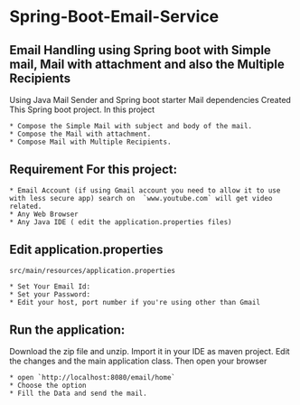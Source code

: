# Spring-Boot-Email-Service
Email Handling using Spring boot with Simple mail, Mail with attachment and also the Multiple Recipients 
--
Using Java Mail Sender and Spring boot starter Mail dependencies Created This Spring boot project.
In this project 

    * Compose the Simple Mail with subject and body of the mail.
    * Compose the Mail with attachment.
    * Compose Mail with Multiple Recipients.  
    
## Requirement For this project:

    * Email Account (if using Gmail account you need to allow it to use with less secure app) search on  `www.youtube.com` will get video related.
    * Any Web Browser
    * Any Java IDE ( edit the application.properties files)
    
  ## Edit application.properties 
  `src/main/resources/application.properties`
  
    * Set Your Email Id:
    * Set your Password:
    * Edit your host, port number if you're using other than Gmail
    
## Run the application:
  Download the zip file and unzip. Import it in your IDE as maven project.
    Edit the changes and the main application class.
    Then open your browser 
    
    * open `http://localhost:8080/email/home`
    * Choose the option
    * Fill the Data and send the mail.
